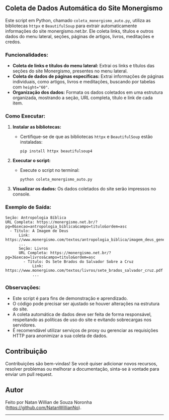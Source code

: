 ## Coleta de Dados Automática do Site Monergismo

Este script em Python, chamado `coleta_monergismo_auto.py`, utiliza as bibliotecas `httpx` e `BeautifulSoup` para extrair automaticamente informações do site monergismo.net.br. Ele coleta links, títulos e outros dados do menu lateral, seções, páginas de artigos, livros, meditações e credos.

### Funcionalidades:

- **Coleta de links e títulos do menu lateral:** Extrai os links e títulos das seções do site Monergismo, presentes no menu lateral.
- **Coleta de dados de páginas específicas:** Extrai informações de páginas individuais, como artigos, livros e meditações, buscando por tabelas com `height="60"`.
- **Organização dos dados:** Formata os dados coletados em uma estrutura organizada, mostrando a seção, URL completa, título e link de cada item.

### Como Executar:

1. **Instalar as bibliotecas:**
    - Certifique-se de que as bibliotecas `httpx` e `BeautifulSoup` estão instaladas:
      ```
      pip install httpx beautifulsoup4
      ```

2. **Executar o script:**
    - Execute o script no terminal:
      ```
      python coleta_monergismo_auto.py
      ```

3. **Visualizar os dados:** Os dados coletados do site serão impressos no console.

### Exemplo de Saída:

```
Seção: Antropologia Bíblica
URL Completa: https://monergismo.net.br/?pg=0&secao=antropologia_biblica&campo=titulo&ordem=asc
  - Título: A Imagem de Deus
      Link: https://www.monergismo.com/textos/antropologia_biblica/imagem_deus_genebra.htm
      ...
      Seção: Livros
      URL Completa: https://monergismo.net.br/?pg=3&secao=livros&campo=titulo&ordem=asc
        - Título: Os Sete Brados do Salvador Sobre a Cruz 
            Link: https://www.monergismo.com/textos/livros/sete_brados_salvador_cruz.pdf
            ...
```

### Observações:

- Este script é para fins de demonstração e aprendizado. 
- O código pode precisar ser ajustado se houver alterações na estrutura do site.
- A coleta automática de dados deve ser feita de forma responsável, respeitando as políticas de uso do site e evitando sobrecargas nos servidores. 
- É recomendável utilizar serviços de proxy ou gerenciar as requisições HTTP para anonimizar a sua coleta de dados.

## Contribuição

Contribuições são bem-vindas! Se você quiser adicionar novos recursos, resolver problemas ou melhorar a documentação, sinta-se à vontade para enviar um pull request.

## Autor

Feito por Natan Willian de Souza Noronha (https://github.com/NatanWillianNo).

---




